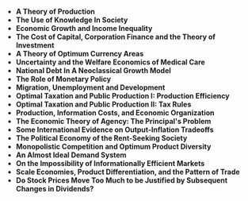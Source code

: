 
<ul>
 <li><b><a target="_blank" href="https://github.com/manjunath5496/Anthropology-Books/blob/master/rop(1).pdf" style="text-decoration:none;"> A Theory of Production</a></b></li>
  
<li><b><a target="_blank" href="https://github.com/manjunath5496/Anthropology-Books/blob/master/rop(2).pdf" style="text-decoration:none;">The Use of Knowledge In Society</a></b></li>  
  
<li><b><a target="_blank" href="https://github.com/manjunath5496/Anthropology-Books/blob/master/rop(3).pdf" style="text-decoration:none;">Economic Growth and Income Inequality</a></b></li>
                               
 <li><b><a target="_blank" href="https://github.com/manjunath5496/Anthropology-Books/blob/master/rop(4).pdf" style="text-decoration:none;">The Cost of Capital, Corporation Finance and the Theory of Investment </a></b></li>                              
<li><b><a target="_blank" href="https://github.com/manjunath5496/Anthropology-Books/blob/master/rop(5).pdf" style="text-decoration:none;"> A Theory of Optimum Currency Areas</a></b></li>
                                <li><b><a target="_blank" href="https://github.com/manjunath5496/Anthropology-Books/blob/master/rop(6).pdf" style="text-decoration:none;">Uncertainty and the Welfare Economics of Medical Care</a></b></li>
                <li><b><a target="_blank" href="https://github.com/manjunath5496/Anthropology-Books/blob/master/rop(7).pdf" style="text-decoration:none;">National Debt In A Neoclassical Growth Model </a></b></li>                                
         <li><b><a target="_blank" href="https://github.com/manjunath5496/Anthropology-Books/blob/master/rop(8).pdf" style="text-decoration:none;">The Role of Monetary Policy</a></b></li>                                 

<li><b><a target="_blank" href="https://github.com/manjunath5496/Anthropology-Books/blob/master/rop(9).pdf" style="text-decoration:none;">Migration, Unemployment and Development</a></b></li>

  <li><b><a target="_blank" href="https://github.com/manjunath5496/Anthropology-Books/blob/master/rop(10).pdf" style="text-decoration:none;">Optimal Taxation and Public Production I: Production Efficiency</a></b></li> 
  
   <li><b><a target="_blank" href="https://github.com/manjunath5496/Anthropology-Books/blob/master/rop(11).pdf" style="text-decoration:none;"> Optimal Taxation and Public Production II: Tax Rules</a></b></li>
  
<li><b><a target="_blank" href="https://github.com/manjunath5496/Anthropology-Books/blob/master/rop(12).pdf" style="text-decoration:none;">Production, Information Costs, and Economic Organization</a></b></li>  
  
<li><b><a target="_blank" href="https://github.com/manjunath5496/Anthropology-Books/blob/master/rop(13).pdf" style="text-decoration:none;">The Economic Theory of Agency: The Principal's Problem</a></b></li>
                               
 <li><b><a target="_blank" href="https://github.com/manjunath5496/Anthropology-Books/blob/master/rop(14).pdf" style="text-decoration:none;">Some International Evidence on Output-Inflation Tradeoffs </a></b></li>                              
<li><b><a target="_blank" href="https://github.com/manjunath5496/Anthropology-Books/blob/master/rop(15).pdf" style="text-decoration:none;"> The Political Economy of the Rent-Seeking Society</a></b></li>
                                <li><b><a target="_blank" href="https://github.com/manjunath5496/Anthropology-Books/blob/master/rop(16).pdf" style="text-decoration:none;">Monopolistic Competition and Optimum Product Diversity</a></b></li>
                <li><b><a target="_blank" href="https://github.com/manjunath5496/Anthropology-Books/blob/master/rop(17).pdf" style="text-decoration:none;">An Almost Ideal Demand System </a></b></li>                                
         <li><b><a target="_blank" href="https://github.com/manjunath5496/Anthropology-Books/blob/master/rop(18).pdf" style="text-decoration:none;">On the Impossibility of Informationally Efficient Markets</a></b></li>                                 

<li><b><a target="_blank" href="https://github.com/manjunath5496/Anthropology-Books/blob/master/rop(19).pdf" style="text-decoration:none;">Scale Economies, Product Differentiation, and the Pattern of Trade</a></b></li>

  <li><b><a target="_blank" href="https://github.com/manjunath5496/Anthropology-Books/blob/master/rop(20).pdf" style="text-decoration:none;">Do Stock Prices Move Too Much to be Justified by Subsequent Changes in Dividends?</a></b></li> 
  
  </ul>
